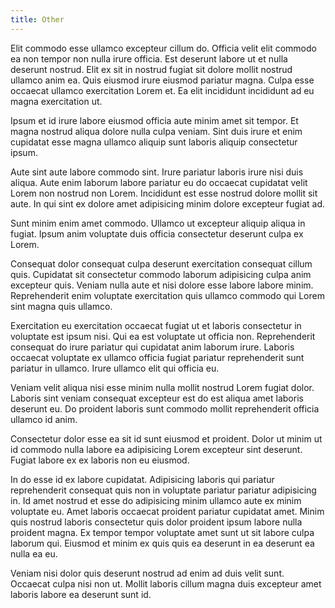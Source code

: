 ```yaml
---
title: Other
---
```

Elit commodo esse ullamco excepteur cillum do. Officia velit elit commodo ea non tempor non nulla irure officia. Est deserunt labore ut et nulla deserunt nostrud. Elit ex sit in nostrud fugiat sit dolore mollit nostrud ullamco anim ea. Quis eiusmod irure eiusmod pariatur magna. Culpa esse occaecat ullamco exercitation Lorem et. Ea elit incididunt incididunt ad eu magna exercitation ut.

Ipsum et id irure labore eiusmod officia aute minim amet sit tempor. Et magna nostrud aliqua dolore nulla culpa veniam. Sint duis irure et enim cupidatat esse magna ullamco aliquip sunt laboris aliquip consectetur ipsum.

Aute sint aute labore commodo sint. Irure pariatur laboris irure nisi duis aliqua. Aute enim laborum labore pariatur eu do occaecat cupidatat velit Lorem non nostrud non Lorem. Incididunt est esse nostrud dolore mollit sit aute. In qui sint ex dolore amet adipisicing minim dolore excepteur fugiat ad.

Sunt minim enim amet commodo. Ullamco ut excepteur aliquip aliqua in fugiat. Ipsum anim voluptate duis officia consectetur deserunt culpa ex Lorem.

Consequat dolor consequat culpa deserunt exercitation consequat cillum quis. Cupidatat sit consectetur commodo laborum adipisicing culpa anim excepteur quis. Veniam nulla aute et nisi dolore esse labore labore minim. Reprehenderit enim voluptate exercitation quis ullamco commodo qui Lorem sint magna quis ullamco.

Exercitation eu exercitation occaecat fugiat ut et laboris consectetur in voluptate est ipsum nisi. Qui ea est voluptate ut officia non. Reprehenderit consequat do irure pariatur qui cupidatat anim laborum irure. Laboris occaecat voluptate ex ullamco officia fugiat pariatur reprehenderit sunt pariatur in ullamco. Irure ullamco elit qui officia eu.

Veniam velit aliqua nisi esse minim nulla mollit nostrud Lorem fugiat dolor. Laboris sint veniam consequat excepteur est do est aliqua amet laboris deserunt eu. Do proident laboris sunt commodo mollit reprehenderit officia ullamco id anim.

Consectetur dolor esse ea sit id sunt eiusmod et proident. Dolor ut minim ut id commodo nulla labore ea adipisicing Lorem excepteur sint deserunt. Fugiat labore ex ex laboris non eu eiusmod.

In do esse id ex labore cupidatat. Adipisicing laboris qui pariatur reprehenderit consequat quis non in voluptate pariatur pariatur adipisicing in. Id amet nostrud et esse do adipisicing minim ullamco aute ex minim voluptate eu. Amet laboris occaecat proident pariatur cupidatat amet. Minim quis nostrud laboris consectetur quis dolor proident ipsum labore nulla proident magna. Ex tempor tempor voluptate amet sunt ut sit labore culpa laborum qui. Eiusmod et minim ex quis quis ea deserunt in ea deserunt ea nulla ea eu.

Veniam nisi dolor quis deserunt nostrud ad enim ad duis velit sunt. Occaecat culpa nisi non ut. Mollit laboris cillum magna duis excepteur amet laboris labore ea deserunt sunt id.